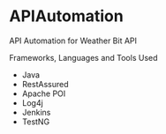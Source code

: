 # APIAutomation

API Automation for Weather Bit API

Frameworks, Languages and Tools Used

- Java
- RestAssured
- Apache POI
- Log4j
- Jenkins
- TestNG
